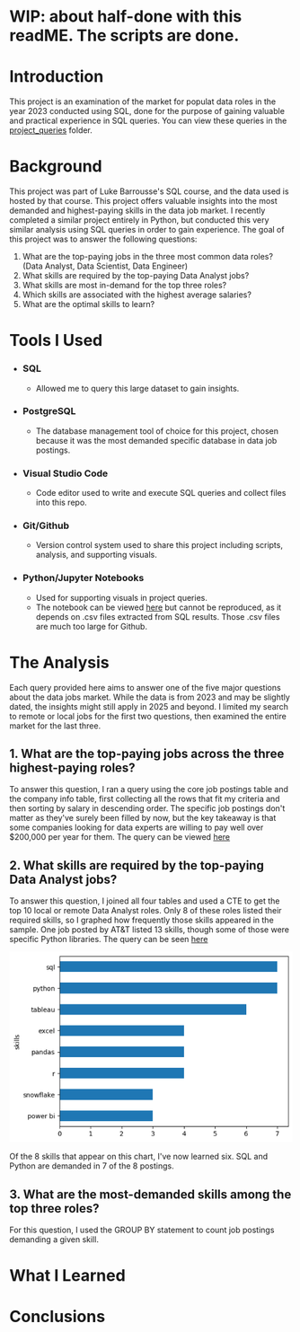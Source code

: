 # WIP:  about half-done with this readME.  The scripts are done.
# Introduction

This project is an examination of the market for populat data roles in the year 2023 conducted using SQL, done for the purpose of gaining valuable and practical experience in SQL queries.  You can view these queries in the [project_queries](/project_queries/) folder.

# Background

This project was part of Luke Barrousse's SQL course, and the data used is hosted by that course.  This project offers valuable insights into the most demanded and highest-paying skills in the data job market.  I recently completed a similar project entirely in Python, but conducted this very similar analysis using SQL queries in order to gain experience.  The goal of this project was to answer the following questions:

1.  What are the top-paying jobs in the three most common data roles? (Data Analyst, Data Scientist, Data Engineer)
2.  What skills are required by the top-paying Data Analyst jobs?
3.  What skills are most in-demand for the top three roles?
4.  Which skills are associated with the highest average salaries?
5.  What are the optimal skills to learn?

# Tools I Used
- ### SQL
    - Allowed me to query this large dataset to gain insights.
- ### PostgreSQL
    - The database management tool of choice for this project, chosen because it was the most demanded specific database in data job postings.
- ### Visual Studio Code
    - Code editor used to write and execute SQL queries and collect files into this repo.
- ### Git/Github
    - Version control system used to share this project including scripts, analysis, and supporting visuals.
- ### Python/Jupyter Notebooks
    - Used for supporting visuals in project queries.
    - The notebook can be viewed [here](/project_visualizations.ipynb) but cannot be reproduced, as it depends on .csv files extracted from SQL results.  Those .csv files are much too large for Github.

# The Analysis

Each query provided here aims to answer one of the five major questions about the data jobs market.  While the data is from 2023 and may be slightly dated, the insights might still apply in 2025 and beyond.  I limited my search to remote or local jobs for the first two questions, then examined the entire market for the last three.

## 1.  What are the top-paying jobs across the three highest-paying roles?

To answer this question, I ran a query using the core job postings table and the company info table, first collecting all the rows that fit my criteria and then sorting by salary in descending order.  The specific job postings don't matter as they've surely been filled by now, but the key takeaway is that some companies looking for data experts are willing to pay well over $200,000 per year for them.  The query can be viewed [here](/project_queries/1_top_paying_jobs.sql)

## 2.  What skills are required by the top-paying Data Analyst jobs?

To answer this question, I joined all four tables and used a CTE to get the top 10 local or remote Data Analyst roles.  Only 8 of these roles listed their required skills, so I graphed how frequently those skills appeared in the sample.  One job posted by AT&T listed 13 skills, though some of those were specific Python libraries.  The query can be seen [here](/project_queries/2_top_paying_job_skills.sql)

![Bar chart of skill demand frequcncy among the top-paying Data Analyst roles in Massachusetts or remote](/images/top8_job_skills.png)

Of the 8 skills that appear on this chart, I've now learned six.  SQL and Python are demanded in 7 of the 8 postings.

## 3.  What are the most-demanded skills among the top three roles?

For this question, I used the GROUP BY statement to count job postings demanding a given skill.

# What I Learned

# Conclusions